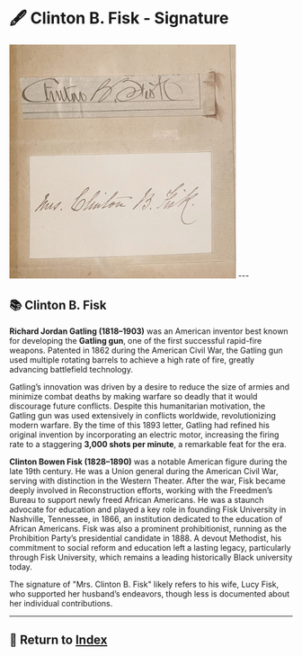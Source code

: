 # 🖋️ Clinton B. Fisk - Signature

<img src="assets/Clinton_B_Fisk_Signature.jpg" alt="Gatling Letter" style="max-width: 80%; height: auto;"/>
---

## 📚 Clinton B. Fisk

**Richard Jordan Gatling (1818–1903)** was an American inventor best known for developing the **Gatling gun**, one of the first successful rapid-fire weapons. Patented in 1862 during the American Civil War, the Gatling gun used multiple rotating barrels to achieve a high rate of fire, greatly advancing battlefield technology.

Gatling’s innovation was driven by a desire to reduce the size of armies and minimize combat deaths by making warfare so deadly that it would discourage future conflicts. Despite this humanitarian motivation, the Gatling gun was used extensively in conflicts worldwide, revolutionizing modern warfare. By the time of this 1893 letter, Gatling had refined his original invention by incorporating an electric motor, increasing the firing rate to a staggering **3,000 shots per minute**, a remarkable feat for the era.

**Clinton Bowen Fisk (1828–1890)** was a notable American figure during the late 19th century. He was a Union general during the American Civil War, serving with distinction in the Western Theater. After the war, Fisk became deeply involved in Reconstruction efforts, working with the Freedmen’s Bureau to support newly freed African Americans. He was a staunch advocate for education and played a key role in founding Fisk University in Nashville, Tennessee, in 1866, an institution dedicated to the education of African Americans. Fisk was also a prominent prohibitionist, running as the Prohibition Party’s presidential candidate in 1888. A devout Methodist, his commitment to social reform and education left a lasting legacy, particularly through Fisk University, which remains a leading historically Black university today.

The signature of "Mrs. Clinton B. Fisk" likely refers to his wife, Lucy Fisk, who supported her husband’s endeavors, though less is documented about her individual contributions.

---

## 🔗 Return to [Index](index.md)
